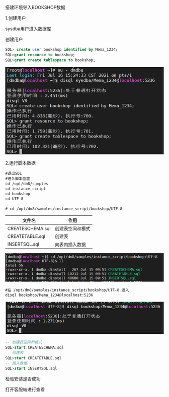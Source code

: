 搭建环境导入BOOKSHOP数据

1.创建用户

sysdba用户进入数据库

创建用户

```sql
SQL> create user bookshop identified by Mema_1234;
SQL>grant resource to bookshop;
SQL>grant create tablespace to bookshop;
```

![image-20210716171105198](搭建环境导入BOOKSHOP数据.assets/image-20210716171105198.png)

2.运行脚本数据

```shell
#退出SQL
#进入脚本位置
cd /opt/dm8/samples
cd instance_script
cd bookshop
cd UTF-8

# cd /opt/dm8/samples/instance_script/bookshop/UTF-8
```

| 文件名           | 作用             |
| ---------------- | ---------------- |
| CREATESCHEMA.sql | 创建表空间和模式 |
| CREATETABLE.sql  | 创建表           |
| INSERTSQL.sql    | 向表内插入数据   |

![image-20210716171624041](搭建环境导入BOOKSHOP数据.assets/image-20210716171624041.png)

```shell
#在 /opt/dm8/samples/instance_script/bookshop/UTF-8 进入
disql bookshop/Mema_1234@localhost:5236
```

![image-20210716171333802](搭建环境导入BOOKSHOP数据.assets/image-20210716171333802.png)

```sql
-- 创建表空间和模式
SQL>start CREATESCHEMA.sql
-- 创建表
SQL>start CREATETABLE.sql
-- 插入数据
SQL>start INSERTSQL.sql
```

检验安装是否成功

打开客服端进行查看
